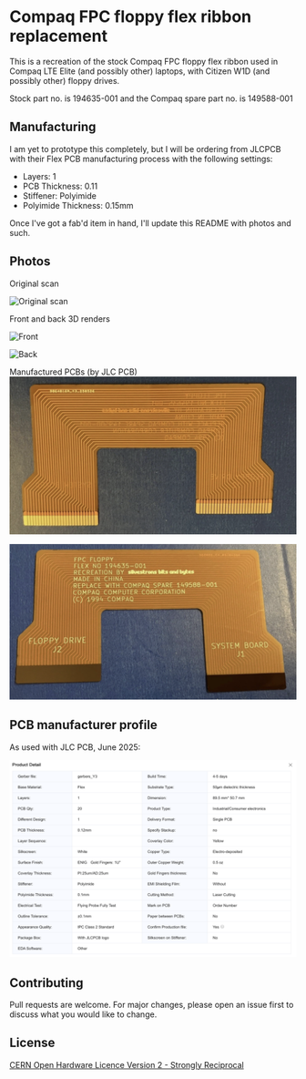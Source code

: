 # Compaq FPC floppy flex ribbon replacement

This is a recreation of the stock Compaq FPC floppy flex ribbon used in Compaq LTE Elite (and possibly other) laptops, with Citizen W1D (and possibly other) floppy drives.

Stock part no. is 194635-001 and the Compaq spare part no. is 149588-001

## Manufacturing

I am yet to prototype this completely, but I will be ordering from JLCPCB with their Flex PCB manufacturing process with the following settings:
* Layers: 1
* PCB Thickness: 0.11
* Stiffener: Polyimide
* Polyimide Thickness: 0.15mm

Once I've got a fab'd item in hand, I'll update this README with photos and such.

## Photos

Original scan

![Original scan](scan.png)

Front and back 3D renders

![Front](front-3d.png)

![Back](back-3d.png)

Manufactured PCBs (by JLC PCB)
![Front](fpc-manufactured-front.png)

![Back](fpc-manufactured-back.png)

## PCB manufacturer profile
As used with JLC PCB, June 2025:

![PCB Paramters](JLC-PCB-details.png)


## Contributing

Pull requests are welcome. For major changes, please open an issue first
to discuss what you would like to change.

## License

[CERN Open Hardware Licence Version 2 - Strongly Reciprocal](https://choosealicense.com/licenses/cern-ohl-s-2.0/)
